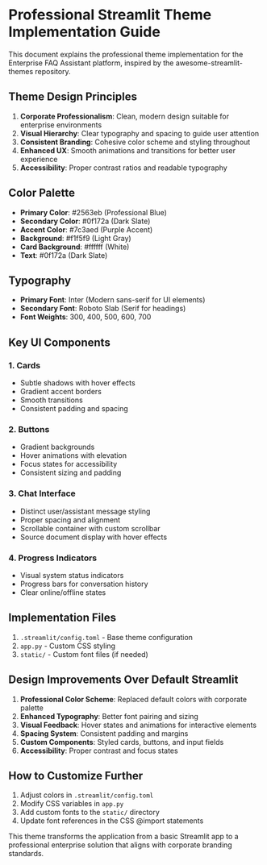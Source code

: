 # Professional Streamlit Theme Implementation Guide

This document explains the professional theme implementation for the Enterprise FAQ Assistant platform, inspired by the awesome-streamlit-themes repository.

## Theme Design Principles

1. **Corporate Professionalism**: Clean, modern design suitable for enterprise environments
2. **Visual Hierarchy**: Clear typography and spacing to guide user attention
3. **Consistent Branding**: Cohesive color scheme and styling throughout
4. **Enhanced UX**: Smooth animations and transitions for better user experience
5. **Accessibility**: Proper contrast ratios and readable typography

## Color Palette

- **Primary Color**: #2563eb (Professional Blue)
- **Secondary Color**: #0f172a (Dark Slate)
- **Accent Color**: #7c3aed (Purple Accent)
- **Background**: #f1f5f9 (Light Gray)
- **Card Background**: #ffffff (White)
- **Text**: #0f172a (Dark Slate)

## Typography

- **Primary Font**: Inter (Modern sans-serif for UI elements)
- **Secondary Font**: Roboto Slab (Serif for headings)
- **Font Weights**: 300, 400, 500, 600, 700

## Key UI Components

### 1. Cards
- Subtle shadows with hover effects
- Gradient accent borders
- Smooth transitions
- Consistent padding and spacing

### 2. Buttons
- Gradient backgrounds
- Hover animations with elevation
- Focus states for accessibility
- Consistent sizing and padding

### 3. Chat Interface
- Distinct user/assistant message styling
- Proper spacing and alignment
- Scrollable container with custom scrollbar
- Source document display with hover effects

### 4. Progress Indicators
- Visual system status indicators
- Progress bars for conversation history
- Clear online/offline states

## Implementation Files

1. `.streamlit/config.toml` - Base theme configuration
2. `app.py` - Custom CSS styling
3. `static/` - Custom font files (if needed)

## Design Improvements Over Default Streamlit

1. **Professional Color Scheme**: Replaced default colors with corporate palette
2. **Enhanced Typography**: Better font pairing and sizing
3. **Visual Feedback**: Hover states and animations for interactive elements
4. **Spacing System**: Consistent padding and margins
5. **Custom Components**: Styled cards, buttons, and input fields
6. **Accessibility**: Proper contrast and focus states

## How to Customize Further

1. Adjust colors in `.streamlit/config.toml`
2. Modify CSS variables in `app.py`
3. Add custom fonts to the `static/` directory
4. Update font references in the CSS @import statements

This theme transforms the application from a basic Streamlit app to a professional enterprise solution that aligns with corporate branding standards.